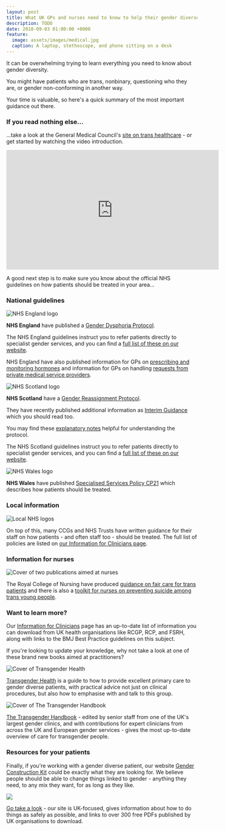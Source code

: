 ```yaml
---
layout: post
title: What UK GPs and nurses need to know to help their gender diverse patients
description: TODO
date: 2018-09-03 01:00:00 +0000
feature:
  image: assets/images/medical.jpg
  caption: A laptop, stethoscope, and phone sitting on a desk
---
```


It can be overwhelming trying to learn everything you need to know about gender diversity.

You might have patients who are trans, nonbinary, questioning who they are, or gender non-conforming in another way.

Your time is valuable, so here's a quick summary of the most important guidance out there.

### If you read nothing else...

...take a look at the General Medical Council's [site on trans healthcare]() - or get started by watching the video introduction.

<div class='embed-container'><iframe width="560" height="315" src="https://www.youtube.com/embed/jv3Ztrm73FQ" frameborder="0" allow="autoplay; encrypted-media" allowfullscreen></iframe></div>

A good next step is to make sure you know about the official NHS guidelines on how patients should be treated in your area...

### National guidelines

![NHS England logo](/assets/images/nhs-england.jpg)

**NHS England** have published a [Gender Dysphoria Protocol](https://www.england.nhs.uk/wp-content/uploads/2013/10/int-gend-proto.pdf). 

The NHS England guidelines instruct you to refer patients directly to specialist gender services, and you can find a [full list of these on our website](https://genderkit.org.uk/resources/gender-services/).

NHS England have also published information for GPs on [prescribing and monitoring hormones](http://www.dorsetccg.nhs.uk/Downloads/aboutus/medicines-management/Other%20Guidelines/Specialised%20services%20circular.pdf) and information for GPs on handling [requests from private medical service providers](https://gendergp.co.uk/wp-content/uploads/2018/02/GMC-advice-to-GPs-on-online-specialists.pdf).

![NHS Scotland logo](/assets/images/nhs-scotland.jpg)

**NHS Scotland** have a [Gender Reassignment Protocol](http://www.sehd.scot.nhs.uk/mels/CEL2012_26.pdf). 

They have recently published additional information as [Interim Guidance](http://www.ngicns.scot.nhs.uk/wp-content/uploads/2015/07/Gender-Reassignment-Interim-Guidance-2.pdf) which you should read too. 

You may find these [explanatory notes](http://www.ngicns.scot.nhs.uk/wp-content/uploads/2016/04/NGICNS-Explanatory-Notes-for-GRP-v1-0-2.pdf) helpful for understanding the protocol.

The NHS Scotland guidelines instruct you to refer patients directly to specialist gender services, and you can find a [full list of these on our website](https://genderkit.org.uk/resources/gender-services/).

![NHS Wales logo](/assets/images/nhs-wales.jpg)

**NHS Wales** have published [Specialised Services Policy CP21](http://www.whssc.wales.nhs.uk/sitesplus/documents/1119/CP21%20Gender%20Services%20Specialies%20Services%20Policy%20%20Approved%201209251.pdf) which describes how patients should be treated.

### Local information

![Local NHS logos](/assets/images/local-nhs.jpg)

On top of this, many CCGs and NHS Trusts have written guidance for their staff on how patients - and often staff too - should be treated. The full list of policies are listed on [our Information for Clinicians page](https://genderkit.org.uk/resources/clinicians/).

### Information for nurses

![Cover of two publications aimed at nurses](/assets/images/nursing.jpg)

The Royal College of Nursing have produced [guidance on fair care for trans patients](https://www.rcn.org.uk/-/media/royal-college-of-nursing/documents/publications/2017/march/pub-005844.pdf) and there is also a [toolkit for nurses on preventing suicide among trans young people](https://www.gov.uk/government/uploads/system/uploads/attachment_data/file/417707/Trans_suicide_Prevention_Toolkit_Final_26032015.pdf).

### Want to learn more?

Our [Information for Clinicians](https://genderkit.org.uk/resources/clinicians/) page has an up-to-date list of information you can download from UK health organisations like RCGP, RCP, and FSRH, along with links to the BMJ Best Practice guidelines on this subject.

If you're looking to update your knowledge, why not take a look at one of these brand new books aimed at practitioners?

![Cover of Transgender Health](/assets/images/51oaBmmtikL.jpg)

[Transgender Health](https://www.jkp.com/uk/transgender-health-1.html) is a guide to how to provide excellent primary care to gender diverse patients, with practical advice not just on clinical procedures, but also how to emphasise with and talk to this group.

![Cover of The Transgender Handbook](/assets/images/41ML3cWM6jL.jpg)

[The Transgender Handbook](https://www.novapublishers.com/catalog/product_info.php?products_id=61666) - edited by senior staff from one of the UK's largest gender clinics, and with contributions for expert clinicians from across the UK and European gender services - gives the most up-to-date overview of care for transgender people.

### Resources for your patients

Finally, if you're working with a gender diverse patient, our website [Gender Construction Kit](https://genderkit.org.uk) could be exactly what they are looking for. We believe people should be able to change things linked to gender - anything they need, to any mix they want, for as long as they like.

![](https://cdn-images-1.medium.com/max/800/1*oP0dKWJ9UCbWNWHj1ARoYQ.png)

[Go take a look](https://genderkit.org.uk) - our site is UK-focused, gives information about how to do things as safely as possible, and links to over 300 free PDFs published by UK organisations to download.